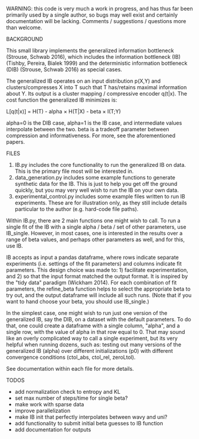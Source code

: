 WARNING: this code is very much a work in progress, and has thus far been primarily used by a single author, so bugs may well exist and certainly documentation will be lacking. Comments / suggestions / questions more than welcome.

BACKGROUND

This small library implements the generalized information bottleneck (Strouse, Schwab 2016), which includes the information bottleneck (IB) (Tishby, Pereira, Bialek 1999) and the deterministic information bottleneck (DIB) (Strouse, Schwab 2016) as special cases.

The generalized IB operates on an input distribution p(X,Y) and clusters/compresses X into T such that T has/retains maximal information about Y. Its output is a cluster mapping / compressive encoder q(t|x). The cost function the generalized IB minimizes is:

L[q(t|x)] = H(T) - alpha × H(T|X) - beta × I(T;Y)

alpha=0 is the DIB case, alpha=1 is the IB case, and intermediate values interpolate between the two. beta is a tradeoff parameter between compression and informativeness. For more, see the aforementioned papers.

FILES
 
1) IB.py includes the core functionality to run the generalized IB on data. This is the primary file most will be interested in.
2) data_generation.py includes some example functions to generate synthetic data for the IB. This is just to help you get off the ground quickly, but you may very well wish to run the IB on your own data.
3) experimental_control.py includes some example files written to run IB experiments. These are for illustration only, as they still include details particular to the author (e.g. hard-code file paths).

Within IB.py, there are 2 main functions one might wish to call. To run a single fit of the IB with a single alpha / beta / set of other parameters, use IB_single. However, in most cases, one is interested in the results over a range of beta values, and perhaps other parameters as well, and for this, use IB.

IB accepts as input a pandas dataframe, where rows indicate separate experiments (i.e. settings of the fit parameters) and columns indicate fit parameters. This design choice was made to: 1) facilitate experimentation, and 2) so that the input format matched the output format. It is inspired by the "tidy data" paradigm (Wickham 2014). For each combination of fit parameters, the refine_beta function helps to select the appropriate beta to try out, and the output dataframe will include all such runs. (Note that if you want to hand choose your beta, you should use IB_single.)

In the simplest case, one might wish to run just one version of the generalized IB, say the DIB, on a dataset with the default parameters. To do that, one could create a dataframe with a single column, "alpha", and a single row, with the value of alpha in that row equal to 0. That may sound like an overly complicated way to call a single experiment, but its very helpful when running dozens, such as: testing out many versions of the generalized IB (alpha) over different initializations (p0) with different convergence conditions (ctol_abs, ctol_rel, zeroLtol).

See documentation within each file for more details.

TODOS
- add normalization check to entropy and KL
- set max number of steps/time for single beta?
- make work with sparse data
- improve parallelization
- make IB init that perfectly interpolates between wavy and uni?
- add functionality to submit initial beta guesses to IB function
- add documentation for outputs
